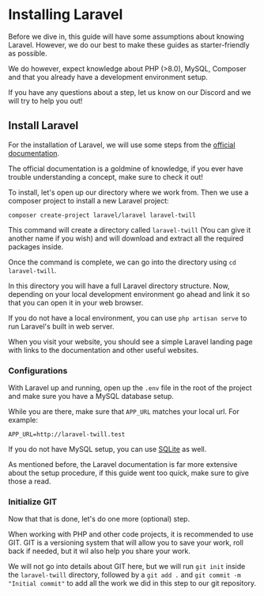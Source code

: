 # Installing Laravel

Before we dive in, this guide will have some assumptions about knowing Laravel. However, we do our best to make these
guides as starter-friendly as possible.

We do however, expect knowledge about PHP (>8.0), MySQL, Composer and that you already have a development environment setup.

If you have any questions about a step, let us know on our Discord and we will try to help you out!

## Install Laravel

For the installation of Laravel, we will use some steps from the [official documentation](https://laravel.com/docs/9.x).

The official documentation is a goldmine of knowledge, if you ever have trouble understanding a concept, make sure to
check it out!

To install, let's open up our directory where we work from. Then we use a composer project to install a new Laravel
project:

`composer create-project laravel/laravel laravel-twill`

This command will create a directory called `laravel-twill` (You can give it another name if you wish) and will
download and extract all the required packages inside.

Once the command is complete, we can go into the directory using `cd laravel-twill`.

In this directory you will have a full Laravel directory structure. Now, depending on your local development environment
go ahead and link it so that you can open it in your web browser.

If you do not have a local environment, you can use `php artisan serve` to run Laravel's built in web server.

When you visit your website, you should see a simple Laravel landing page with links to the documentation and other
useful websites.

### Configurations

With Laravel up and running, open up the `.env` file in the root of the project and make sure you have a MySQL database
setup.

While you are there, make sure that `APP_URL` matches your local url. For example:

`APP_URL=http://laravel-twill.test`

If you do not have MySQL setup, you can use [SQLite](https://laravel.com/docs/9.x#databases-and-migrations) as well.

As mentioned before, the Laravel documentation is far more extensive about the setup procedure, if this guide went too quick, make sure to give those a read.

### Initialize GIT

Now that that is done, let's do one more (optional) step.

When working with PHP and other code projects, it is recommended to use GIT. GIT is a versioning system that will allow
you to save your work, roll back if needed, but it wil also help you share your work.

We will not go into details about GIT here, but we will run `git init` inside the `laravel-twill` directory, followed by
a `git add .` and `git commit -m "Initial commit"` to add all the work we did in this step to our git repository.
